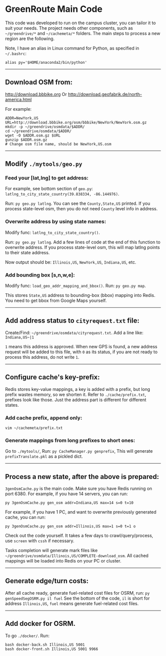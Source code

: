 # GreenRoute Main Code

This code was developed to run on the campus cluster, you can tailor it to suit your needs. The project needs other components, such as `~/greendrive/*` and `~/cachemeta/*` folders. The main steps to process a new region are the following.

Note, I have an alias in Linux command for Python, as specified in `~/.bashrc`:
```
alias py='$HOME/anaconda2/bin/python'
```

---
## Download OSM from:
http://download.bbbike.org
Or
http://download.geofabrik.de/north-america.html

For example:
```
ADDR=NewYork,US
URL=http://download.bbbike.org/osm/bbbike/NewYork/NewYork.osm.gz
mkdir -p ~/greendrive/osmdata/$ADDR/
cd ~/greendrive/osmdata/$ADDR/
wget -O $ADDR.osm.gz $URL
gunzip $ADDR.osm.gz
# Change osm file name, should be NewYork,US.osm
```

---
## Modify `./mytools/geo.py`
### Feed your [lat,lng] to get address:
For example, see bottom section of `geo.py`: `latlng_to_city_state_country(39.838334, -86.144976)`.

Run: `py geo.py latlng`.
You can see the `County,State,US` printed.
If you process state-level osm, then you do not need `County` level info in address.

### Overwrite address by using state names:
Modify func: `latlng_to_city_state_country()`.

Run: `py geo.py latlng`.
Add a few lines of code at the end of this function to overwrite address. 
If you process state-level osm, this will map latlng points to their state address. 

Now output should be: `Illinois,US`, `NewYork,US`, `Indiana,US`, etc.

### Add bounding box [s,n,w,e]:
Modify func: `load_geo_addr_mapping_and_bbox()`.
Run: `py geo.py map`.

This stores `State,US` address to bounding-box (bbox) mapping into Redis. 
You need to get bbox from Google Maps yourself. 


---
## Add address status to `cityrequest.txt` file:
Create/Find: `~/greendrive/osmdata/cityrequest.txt`.
Add a line like: `Indiana,US~|1`

`1` means this address is approved. When new GPS is found, a new address request will be added to this file, with `0` as its status, if you are not ready to process this address, do not write `1`.


---
## Configure cache's key-prefix:
Redis stores key-value mappings, a key is added with a prefix, but long prefix wastes memory, so we shorten it.
Refer to `./cache/prefix.txt`, prefixes look like those. Just the address part is different for different states.
### Add cache prefix, append only:
`vim ~/cachemeta/prefix.txt`
### Generate mappings from long prefixes to short ones:
Go to `./mytools/`, 
Run: `py CacheManager.py genprefix`,
This will generate `prefixTranslate.pkl` as a pickled dict. 


---
## Process a new state, after the above is prepared:
`3genOsmCache.py` is the main code. Make sure you have Redis running on port 6380.
For example, if you have 14 servers, you can run:
```
py 3genOsmCache.py gen_osm addr=Indiana,US max=14 s=0 t=10
```
For example, if you have 1 PC, and want to overwrite previously generated cache, you can run:
```
py 3genOsmCache.py gen_osm addr=Illinois,US max=1 s=0 t=1 o
```
Check out the code yourself. It takes a few days to crawl/query/process, use `screen` with `cssh` if necessary. 

Tasks completion will generate mark files like `~/greendrive/osmdata/Illinois,US/COMPLETE-download_osm`. All cached mappings will be loaded into Redis on your PC or cluster. 


---
## Generate edge/turn costs:
After all cache ready, generate fuel-related cost files for OSRM, run:
`py genSpeedSegOSRM.py il fuel`
See the bottom of the code, `il` is short for address `Illinois,US`, `fuel` means generate fuel-related cost files.

---
## Add docker for OSRM.
To go `./docker/`. Run:
```
bash docker-back.sh Illinois,US 5001 
bash docker-front.sh Illinois,US 5001 9966
```







